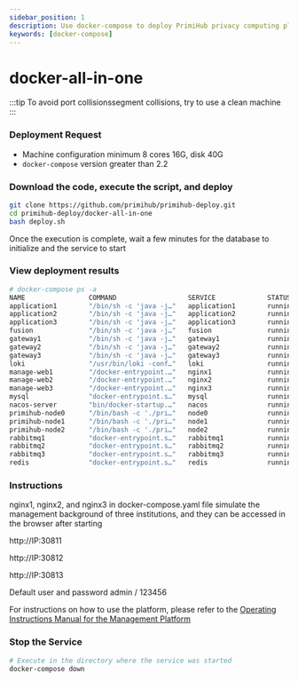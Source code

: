 ```yaml
---
sidebar_position: 1
description: Use docker-compose to deploy PrimiHub privacy computing platform on a single machine
keywords: [docker-compose]
---
```


# docker-all-in-one

:::tip
To avoid port collisionssegment collisions, try to use a clean machine
:::

### Deployment Request

* Machine configuration minimum 8 cores 16G, disk 40G
* `docker-compose` version greater than 2.2

### Download the code, execute the script, and deploy

```bash
git clone https://github.com/primihub/primihub-deploy.git
cd primihub-deploy/docker-all-in-one
bash deploy.sh
```

Once the execution is complete, wait a few minutes for the database to initialize and the service to start

### View deployment results

```bash
# docker-compose ps -a
NAME                COMMAND                  SERVICE             STATUS              PORTS
application1        "/bin/sh -c 'java -j…"   application1        running (healthy)   
application2        "/bin/sh -c 'java -j…"   application2        running (healthy)   
application3        "/bin/sh -c 'java -j…"   application3        running (healthy)   
fusion              "/bin/sh -c 'java -j…"   fusion              running             
gateway1            "/bin/sh -c 'java -j…"   gateway1            running             
gateway2            "/bin/sh -c 'java -j…"   gateway2            running             
gateway3            "/bin/sh -c 'java -j…"   gateway3            running             
loki                "/usr/bin/loki -conf…"   loki                running             0.0.0.0:3100->3100/tcp, :::3100->3100/tcp
manage-web1         "/docker-entrypoint.…"   nginx1              running             0.0.0.0:30811->80/tcp, :::30811->80/tcp
manage-web2         "/docker-entrypoint.…"   nginx2              running             0.0.0.0:30812->80/tcp, :::30812->80/tcp
manage-web3         "/docker-entrypoint.…"   nginx3              running             0.0.0.0:30813->80/tcp, :::30813->80/tcp
mysql               "docker-entrypoint.s…"   mysql               running (healthy)   0.0.0.0:3306->3306/tcp, :::3306->3306/tcp
nacos-server        "bin/docker-startup.…"   nacos               running (healthy)   0.0.0.0:8848->8848/tcp, 0.0.0.0:9848->9848/tcp, :::8848->8848/tcp, :::9848->9848/tcp
primihub-node0      "/bin/bash -c './pri…"   node0               running             0.0.0.0:50050->50050/tcp, :::50050->50050/tcp
primihub-node1      "/bin/bash -c './pri…"   node1               running             0.0.0.0:50051->50051/tcp, :::50051->50051/tcp
primihub-node2      "/bin/bash -c './pri…"   node2               running             0.0.0.0:50052->50052/tcp, :::50052->50052/tcp
rabbitmq1           "docker-entrypoint.s…"   rabbitmq1           running             25672/tcp
rabbitmq2           "docker-entrypoint.s…"   rabbitmq2           running             25672/tcp
rabbitmq3           "docker-entrypoint.s…"   rabbitmq3           running             25672/tcp
redis               "docker-entrypoint.s…"   redis               running             6379/tcp
```

### Instructions

nginx1, nginx2, and nginx3 in docker-compose.yaml file simulate the management background of three institutions, and they can be accessed in the browser after starting

http://IP:30811

http://IP:30812

http://IP:30813

Default user and password admin / 123456

For instructions on how to use the platform, please refer to the [Operating Instructions Manual for the Management Platform](https://m74hgjmt55.feishu.cn/file/boxcnXqmyAG9VpqjaCb7RP7Isjg)
### Stop the Service

```bash
# Execute in the directory where the service was started
docker-compose down
```